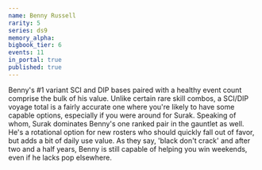 ```yaml
---
name: Benny Russell
rarity: 5
series: ds9
memory_alpha:
bigbook_tier: 6
events: 11
in_portal: true
published: true
---
```


Benny's #1 variant SCI and DIP bases paired with a healthy event count comprise the bulk of his value. Unlike certain rare skill combos, a SCI/DIP voyage total is a fairly accurate one where you're likely to have some capable options, especially if you were around for Surak. Speaking of whom, Surak dominates Benny's one ranked pair in the gauntlet as well. He's a rotational option for new rosters who should quickly fall out of favor, but adds a bit of daily use value. As they say, 'black don't crack' and after two and a half years, Benny is still capable of helping you win weekends, even if he lacks pop elsewhere.

